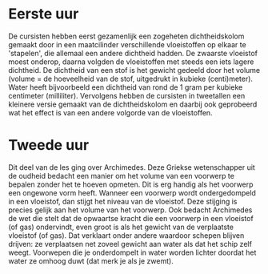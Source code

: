 # Eerste uur
De cursisten hebben eerst gezamenlijk een zogeheten dichtheidskolom gemaakt door in een maatcilinder verschillende vloeistoffen op elkaar te 'stapelen', die allemaal een andere dichtheid hadden. De zwaarste vloeistof moest onderop, daarna volgden de vloeistoffen met steeds een iets lagere dichtheid. De dichtheid van een stof is het gewicht gedeeld door het volume (volume = de hoeveelheid van de stof, uitgedrukt in kubieke (centi)meter). Water heeft bijvoorbeeld een dichtheid van rond de 1 gram per kubieke centimeter (milliliter).
Vervolgens hebben de cursisten in tweetallen een kleinere versie gemaakt van de dichtheidskolom en daarbij ook geprobeerd wat het effect is van een andere volgorde van de vloeistoffen.

# Tweede uur
Dit deel van de les ging over Archimedes. Deze Griekse wetenschapper uit de oudheid bedacht een manier om het volume van een voorwerp te bepalen zonder het te hoeven opmeten. Dit is erg handig als het voorwerp een ongewone vorm heeft. Wanneer een voorwerp wordt ondergedompeld in een vloeistof, dan stijgt het niveau van de vloeistof. Deze stijging is precies gelijk aan het volume van het voorwerp. Ook bedacht Archimedes de wet die stelt dat de opwaartse kracht die een voorwerp in een vloeistof (of gas) ondervindt, even groot is als het gewicht van de verplaatste vloeistof (of gas). Dat verklaart onder andere waardoor schepen blijven drijven: ze verplaatsen net zoveel gewicht aan water als dat het schip zelf weegt. Voorwepen die je onderdompelt in water worden lichter doordat het water ze omhoog duwt (dat merk je als je zwemt).
